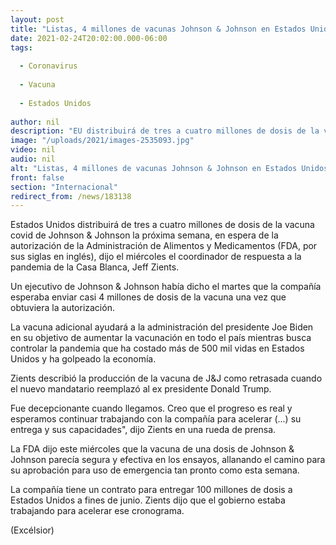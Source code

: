 ```yaml
---
layout: post
title: "Listas, 4 millones de vacunas Johnson & Johnson en Estados Unidos"
date: 2021-02-24T20:02:00.000-06:00
tags:
  
  - Coronavirus
  
  - Vacuna
  
  - Estados Unidos
  
author: nil
description: "EU distribuirá de tres a cuatro millones de dosis de la vacuna de Johnson & Johnson, en espera de la aprobación de las autoridades regulatorias"
image: "/uploads/2021/images-2535093.jpg"
video: nil
audio: nil
alt: "Listas, 4 millones de vacunas Johnson & Johnson en Estados Unidos"
front: false
section: "Internacional"
redirect_from: /news/183138
---
```


Estados Unidos distribuirá de tres a cuatro millones de dosis de la vacuna covid de Johnson & Johnson la próxima semana, en espera de la autorización de la Administración de Alimentos y Medicamentos (FDA, por sus siglas en inglés), dijo el miércoles el coordinador de respuesta a la pandemia de la Casa Blanca, Jeff Zients.

Un ejecutivo de Johnson & Johnson había dicho el martes que la compañía esperaba enviar casi 4 millones de dosis de la vacuna una vez que obtuviera la autorización.

La vacuna adicional ayudará a la administración del presidente Joe Biden en su objetivo de aumentar la vacunación en todo el país mientras busca controlar la pandemia que ha costado más de 500 mil vidas en Estados Unidos y ha golpeado la economía.

Zients describió la producción de la vacuna de J&J como retrasada cuando el nuevo mandatario reemplazó al ex presidente Donald Trump.

Fue decepcionante cuando llegamos. Creo que el progreso es real y esperamos continuar trabajando con la compañía para acelerar (...) su entrega y sus capacidades", dijo Zients en una rueda de prensa.

La FDA dijo este miércoles que la vacuna de una dosis de Johnson & Johnson parecía segura y efectiva en los ensayos, allanando el camino para su aprobación para uso de emergencia tan pronto como esta semana.

La compañía tiene un contrato para entregar 100 millones de dosis a Estados Unidos a fines de junio. Zients dijo que el gobierno estaba trabajando para acelerar ese cronograma.

(Excélsior)